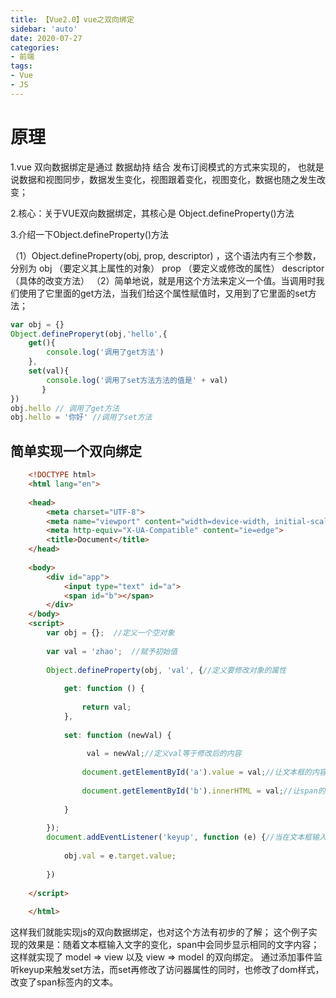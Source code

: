 ```yaml
---
title: 【Vue2.0】vue之双向绑定
sidebar: 'auto'
date: 2020-07-27
categories: 
- 前端
tags: 
- Vue
- JS
---
```


# 原理
1.vue 双向数据绑定是通过 数据劫持 结合 发布订阅模式的方式来实现的， 也就是说数据和视图同步，数据发生变化，视图跟着变化，视图变化，数据也随之发生改变；

2.核心：关于VUE双向数据绑定，其核心是 Object.defineProperty()方法

3.介绍一下Object.defineProperty()方法

（1）Object.defineProperty(obj, prop, descriptor) ，这个语法内有三个参数，分别为 obj （要定义其上属性的对象） prop （要定义或修改的属性） descriptor （具体的改变方法）
（2）简单地说，就是用这个方法来定义一个值。当调用时我们使用了它里面的get方法，当我们给这个属性赋值时，又用到了它里面的set方法；
```` js
var obj = {}
Object.defineProperyt(obj,'hello',{
    get(){
        console.log('调用了get方法')
    },
    set(val){
        console.log('调用了set方法方法的值是' + val)
       }
})
obj.hello // 调用了get方法
obj.hello = '你好' //调用了set方法
````
## 简单实现一个双向绑定
```` html
    <!DOCTYPE html>
    <html lang="en">
    
    <head>
        <meta charset="UTF-8">
        <meta name="viewport" content="width=device-width, initial-scale=1.0">
        <meta http-equiv="X-UA-Compatible" content="ie=edge">
        <title>Document</title>
    </head>
    
    <body>
        <div id="app">
            <input type="text" id="a">
            <span id="b"></span>
        </div>
    </body>
    <script>
        var obj = {};  //定义一个空对象
    
        var val = 'zhao';  //赋予初始值
    
        Object.defineProperty(obj, 'val', {//定义要修改对象的属性
    
            get: function () {
    
                return val;
            },
    
            set: function (newVal) { 
    
                 val = newVal;//定义val等于修改后的内容
    
                document.getElementById('a').value = val;//让文本框的内容等于val
                
                document.getElementById('b').innerHTML = val;//让span的内容等于val
    
            }
    
        });
        document.addEventListener('keyup', function (e) {//当在文本框输入内容时让对象里你定义的val等于文本框的值
    
            obj.val = e.target.value;
    
        })
    
    </script>
    
    </html>
````
这样我们就能实现js的双向数据绑定，也对这个方法有初步的了解；
这个例子实现的效果是：随着文本框输入文字的变化，span中会同步显示相同的文字内容；这样就实现了 model => view 以及 view => model 的双向绑定。
通过添加事件监听keyup来触发set方法，而set再修改了访问器属性的同时，也修改了dom样式，改变了span标签内的文本。

